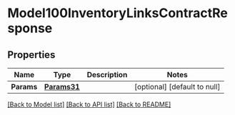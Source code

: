 # Model100InventoryLinksContractResponse

## Properties
Name | Type | Description | Notes
------------ | ------------- | ------------- | -------------
**Params** | [**Params31**](Params31.md) |  | [optional] [default to null]

[[Back to Model list]](../README.md#documentation-for-models) [[Back to API list]](../README.md#documentation-for-api-endpoints) [[Back to README]](../README.md)


